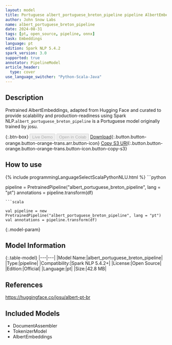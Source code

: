 ```yaml
---
layout: model
title: Portuguese albert_portuguese_breton_pipeline pipeline AlbertEmbeddings from josu
author: John Snow Labs
name: albert_portuguese_breton_pipeline
date: 2024-08-31
tags: [pt, open_source, pipeline, onnx]
task: Embeddings
language: pt
edition: Spark NLP 5.4.2
spark_version: 3.0
supported: true
annotator: PipelineModel
article_header:
  type: cover
use_language_switcher: "Python-Scala-Java"
---
```


## Description

Pretrained AlbertEmbeddings, adapted from Hugging Face and curated to provide scalability and production-readiness using Spark NLP.`albert_portuguese_breton_pipeline` is a Portuguese model originally trained by josu.

{:.btn-box}
<button class="button button-orange" disabled>Live Demo</button>
<button class="button button-orange" disabled>Open in Colab</button>
[Download](https://s3.amazonaws.com/auxdata.johnsnowlabs.com/public/models/albert_portuguese_breton_pipeline_pt_5.4.2_3.0_1725148454585.zip){:.button.button-orange.button-orange-trans.arr.button-icon}
[Copy S3 URI](s3://auxdata.johnsnowlabs.com/public/models/albert_portuguese_breton_pipeline_pt_5.4.2_3.0_1725148454585.zip){:.button.button-orange.button-orange-trans.button-icon.button-copy-s3}

## How to use



<div class="tabs-box" markdown="1">
{% include programmingLanguageSelectScalaPythonNLU.html %}
```python

pipeline = PretrainedPipeline("albert_portuguese_breton_pipeline", lang = "pt")
annotations =  pipeline.transform(df)   

```
```scala

val pipeline = new PretrainedPipeline("albert_portuguese_breton_pipeline", lang = "pt")
val annotations = pipeline.transform(df)

```
</div>

{:.model-param}
## Model Information

{:.table-model}
|---|---|
|Model Name:|albert_portuguese_breton_pipeline|
|Type:|pipeline|
|Compatibility:|Spark NLP 5.4.2+|
|License:|Open Source|
|Edition:|Official|
|Language:|pt|
|Size:|42.8 MB|

## References

https://huggingface.co/josu/albert-pt-br

## Included Models

- DocumentAssembler
- TokenizerModel
- AlbertEmbeddings